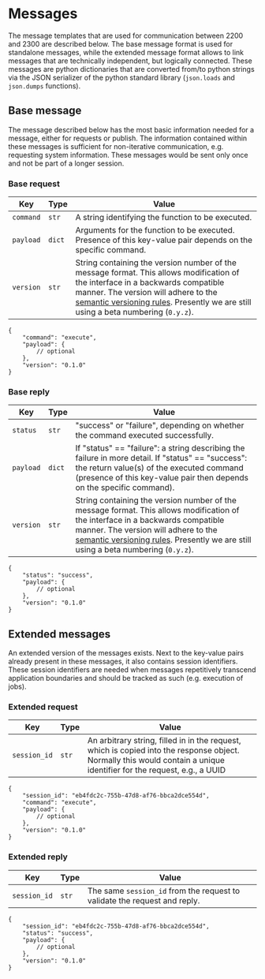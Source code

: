 # Messages

The message templates that are used for communication between 2200 and 2300 are described below. The base message format
is used for standalone messages, while the extended message format allows to link messages that are technically
independent, but logically connected. These messages are python dictionaries that are converted from/to python strings
via the JSON serializer of the python standard library (`json.loads` and `json.dumps` functions).

## Base message

The message described below has the most basic information needed for a message, either for requests or publish. The
information contained within these messages is sufficient for non-iterative communication, e.g. requesting system
information. These messages would be sent only once and not be part of a longer session.

### Base request

| Key | Type | Value |
| --- | --- | --- |
| `command` | `str` | A string identifying the function to be executed. |
| `payload` | `dict` | Arguments for the function to be executed. Presence of this key-value pair depends on the specific command. |
| `version` | `str` | String containing the version number of the message format. This allows modification of the interface in a backwards compatible manner. The version will adhere to the [semantic versioning rules](<https://semver.org/>). Presently we are still using a beta numbering (`0.y.z`). |

```jsonc
{
    "command": "execute",
    "payload": {
        // optional
    },
    "version": "0.1.0"
}
```

### Base reply

| Key | Type | Value |
| --- | --- | --- |
| `status` | `str` | "success" or "failure", depending on whether the command executed successfully. |
| `payload` | `dict` | If "status" == "failure": a string describing the failure in more detail. If "status" == "success": the return value(s) of the executed command (presence of this key-value pair then depends on the specific command). |
| `version` | `str` | String containing the version number of the message format. This allows modification of the interface in a backwards compatible manner. The version will adhere to the [semantic versioning rules](<https://semver.org/>). Presently we are still using a beta numbering (`0.y.z`). |

```jsonc
{
    "status": "success",
    "payload": {
        // optional
    },
    "version": "0.1.0"
}
```

## Extended messages

An extended version of the messages exists. Next to the key-value pairs already present in these messages, it also
contains session identifiers. These session identifiers are needed when messages repetitively transcend application
boundaries and should be tracked as such (e.g. execution of jobs).

### Extended request

| Key | Type | Value |
| --- | --- | --- |
| `session_id` | `str` | An arbitrary string, filled in in the request, which is copied into the response object. Normally this would contain a unique identifier for the request, e.g., a UUID |

```jsonc
{
    "session_id": "eb4fdc2c-755b-47d8-af76-bbca2dce554d",
    "command": "execute",
    "payload": {
        // optional
    },
    "version": "0.1.0"
}
```

### Extended reply

| Key | Type | Value |
| --- | --- | --- |
| `session_id` | `str` | The same `session_id` from the request to validate the request and reply. |

```jsonc
{
    "session_id": "eb4fdc2c-755b-47d8-af76-bbca2dce554d",
    "status": "success",
    "payload": {
        // optional
    },
    "version": "0.1.0"
}
```
